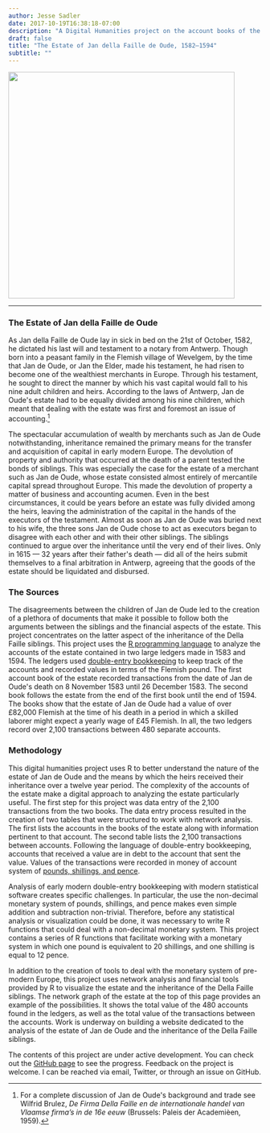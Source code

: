 ```yaml
---
author: Jesse Sadler
date: 2017-10-19T16:38:18-07:00
description: "A Digital Humanities project on the account books of the estate of an early modern merchant using R"
draft: false
title: "The Estate of Jan della Faille de Oude, 1582–1594"
subtitle: ""
---
```


<img src="/img/jdo-estate-overview.png" height="450" />

<!--more-->

- - -

### The Estate of Jan della Faille de Oude
As Jan della Faille de Oude lay in sick in bed on the 21st of October, 1582, he dictated his last will and testament to a notary from Antwerp. Though born into a peasant family in the Flemish village of Wevelgem, by the time that Jan de Oude, or Jan the Elder, made his testament, he had risen to become one of the wealthiest merchants in Europe. Through his testament, he sought to direct the manner by which his vast capital would fall to his nine adult children and heirs. According to the laws of Antwerp, Jan de Oude's estate had to be equally divided among his nine children, which meant that dealing with the estate was first and foremost an issue of accounting.[^1]

The spectacular accumulation of wealth by merchants such as Jan de Oude notwithstanding, inheritance remained the primary means for the transfer and acquisition of capital in early modern Europe. The devolution of property and authority that occurred at the death of a parent tested the bonds of siblings. This was especially the case for the estate of a merchant such as Jan de Oude, whose estate consisted almost entirely of mercantile capital spread throughout Europe. This made the devolution of property a matter of business and accounting acumen. Even in the best circumstances, it could be years before an estate was fully divided among the heirs, leaving the administration of the capital in the hands of the executors of the testament. Almost as soon as Jan de Oude was buried next to his wife, the three sons Jan de Oude chose to act as executors began to disagree with each other and with their other siblings. The siblings continued to argue over the inheritance until the very end of their lives. Only in 1615 — 32 years after their father's death — did all of the heirs submit themselves to a final arbitration in Antwerp, agreeing that the goods of the estate should be liquidated and disbursed.

### The Sources
The disagreements between the children of Jan de Oude led to the creation of a plethora of documents that make it possible to follow both the arguments between the siblings and the financial aspects of the estate. This project concentrates on the latter aspect of the inheritance of the Della Faille siblings. This project uses the [R programming language](https://www.r-project.org) to analyze the accounts of the estate contained in two large ledgers made in 1583 and 1594. The ledgers used [double-entry bookkeeping](https://en.wikipedia.org/wiki/Double-entry_bookkeeping_system) to keep track of the accounts and recorded values in terms of the Flemish pound. The first account book of the estate recorded transactions from the date of Jan de Oude's death on 8 November 1583 until 26 December 1583. The second book follows the estate from the end of the first book until the end of 1594. The books show that the estate of Jan de Oude had a value of over £82,000 Flemish at the time of his death in a period in which a skilled laborer might expect a yearly wage of £45 Flemish. In all, the two ledgers record over 2,100 transactions between 480 separate accounts.

### Methodology
This digital humanities project uses R to better understand the nature of the estate of Jan de Oude and the means by which the heirs received their inheritance over a twelve year period. The complexity of the accounts of the estate make a digital approach to analyzing the estate particularly useful. The first step for this project was data entry of the 2,100 transactions from the two books. The data entry process resulted in the creation of two tables that were structured to work with network analysis. The first lists the accounts in the books of the estate along with information pertinent to that account. The second table lists the 2,100 transactions between accounts. Following the language of double-entry bookkeeping, accounts that received a value are in debt to the account that sent the value. Values of the transactions were recorded in money of account system of [pounds, shillings, and pence](https://en.wikipedia.org/wiki/£sd).

Analysis of early modern double-entry bookkeeping with modern statistical software creates specific challenges. In particular, the use the non-decimal monetary system of pounds, shillings, and pence makes even simple addition and subtraction non-trivial. Therefore, before any statistical analysis or visualization could be done, it was necessary to write R functions that could deal with a non-decimal monetary system. This project contains a series of R functions that facilitate working with a monetary system in which one pound is equivalent to 20 shillings, and one shilling is equal to 12 pence.

In addition to the creation of tools to deal with the monetary system of pre-modern Europe, this project uses network analysis and financial tools provided by R to visualize the estate and the inheritance of the Della Faille siblings. The network graph of the estate at the top of this page provides an example of the possibilities. It shows the total value of the 480 accounts found in the ledgers, as well as the total value of the transactions between the accounts. Work is underway on building a website dedicated to the analysis of the estate of Jan de Oude and the inheritance of the Della Faille siblings.

The contents of this project are under active development. You can check out the [GitHub page](https://github.com/jessesadler/jdo-sterfhuis) to see the progress. Feedback on the project is welcome. I can be reached via email, Twitter, or through an issue on GitHub.


[^1]: For a complete discussion of Jan de Oude's background and trade see Wilfrid Brulez, *De Firma Della Faille en de internationale handel van Vlaamse firma’s in de 16e eeuw* (Brussels: Paleis der Academièen, 1959).